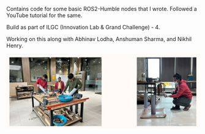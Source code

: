 Contains code for some basic ROS2-Humble nodes that I wrote. Followed a YouTube tutorial for the same.

Build as part of ILGC (Innovation Lab & Grand Challenge) - 4.

Working on this along with Abhinav Lodha, Anshuman Sharma, and Nikhil Henry.


![Us Working](ILGC-4.png "ILGC")
